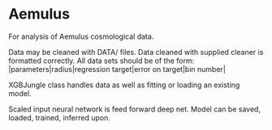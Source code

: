 # Aemulus

For analysis of Aemulus cosmological data.

Data may be cleaned with DATA/ files.  Data cleaned with supplied cleaner is formatted correctly.  All data sets should be of the form:
|parameters|radius|regression target|error on target|bin number|

XGBJungle class handles data as well as fitting or loading an existing model.

Scaled input neural network is feed forward deep net. Model can be saved, loaded, trained, inferred upon.


